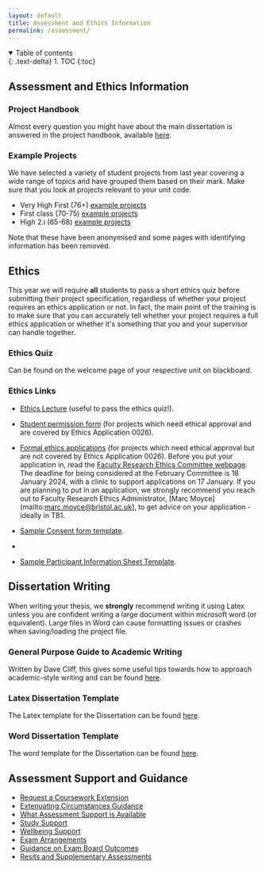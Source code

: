 ```yaml
---
layout: default
title: Assessment and Ethics Information
permalink: /assessment/
---
```


<details open markdown="block">
<summary>
Table of contents
</summary>
{: .text-delta}
1. TOC
{:toc}
</details>

## Assessment and Ethics Information

### Project Handbook

Almost every question you might have about the main dissertation is answered in
the project handbook, available [here](/handbook).

### Example Projects

We have selected a variety of student projects from last year covering a wide range of topics and have grouped them based on their mark. Make sure that you look at projects relevant to your unit code:

* Very High First (76+) [example projects](https://uob.sharepoint.com/:f:/t/grp-cs-individual-projects-20232024/EtdmgghOx4ZLnQI_2RECzNYBxsSLESlMHcmMC71PqlG-nw?e=wucY3f)
* First class (70-75) [example projects](https://uob.sharepoint.com/:f:/t/grp-cs-individual-projects-20232024/EkCMg6RcgFVKrfmgSw8LYFEBQpVJpd1ZKTTwvtpxgorjJw?e=S8WYSZ)
* High 2.i (65-68) [example projects](https://uob.sharepoint.com/:f:/t/grp-cs-individual-projects-20232024/En3PgXfjzqVBuqv70JxezgcBzKBdCEXgVazcQwOhK8ikGA?e=QkWNij)

Note that these have been anonymised and some pages with identifying information has been removed.


## Ethics

This year we will require **all** students to pass a short ethics quiz before
submitting their project specification, regardless of whether your project
requires an ethics application or not. In fact, the main point of the training 
is to make sure that you can accurately tell whether your project requires a full ethics
application or whether it's something that you and your supervisor can handle together.

### Ethics Quiz

Can be found on the welcome page of your respective unit on blackboard.

### Ethics Links

* [Ethics Lecture](https://uob-my.sharepoint.com/:v:/g/personal/mw1760_bristol_ac_uk/EWWRhVq2SEVCpMz8B0Dna0IBdtjxdtG7zP0CKzpobZ3ALQ?e=wE4ED1) (useful to pass the ethics quiz!).

* [Student permission form](https://uob.sharepoint.com/:w:/r/teams/grp-cs-individual-projects-20232024/Class%20Materials/Student%20permission%20form.docx?d=w11808599cb264552aefb0e8301b12286&csf=1&web=1&e=tzCM0e) (for projects which need ethical approval and are
  covered by Ethics Application 0026).
  
* [Formal ethics applications](https://orems.bristol.ac.uk/ActivityForm/Index) (for projects which need ethical approval but are not
  covered by Ethics Application 0026).  Before you put your application in, read the [Faculty Research Ethics Committee webpage](https://uob.sharepoint.com/sites/engineering/SitePages/research-ethics-committee.aspx).  The deadline for being considered at the February Committee is 18 January 2024, with a clinic to support applications on 17 January.  If you are planning to put in an application, we strongly recommend you reach out to Faculty Research Ethics Administrator, [Marc Moyce](mailto:marc.moyce@bristol.ac.uk], to get advice on your application - ideally in TB1.
  
* [Sample Consent form template](https://uob.sharepoint.com/:w:/r/teams/grp-cs-individual-projects-20232024/Class%20Materials/Consent%20form%20template.docx?d=w96be1235d3714a069cab90d38c594ff9&csf=1&web=1&e=4BPSEX).
* 
* [Sample Participant Information Sheet Template](https://uob.sharepoint.com/:w:/r/teams/grp-cs-individual-projects-20232024/Class%20Materials/Participant%20Information%20Sheet%20template.docx?d=wfb5a04293a314793a9db8c18d04dc74c&csf=1&web=1&e=YZpXwI).

## Dissertation Writing

When writing your thesis, we **strongly** recommend writing it using Latex
unless you are confident writing a large document within microsoft word (or
equivalent). Large files in Word can cause formatting issues or crashes when
saving/loading the project file.

### General Purpose Guide to Academic Writing

Written by Dave Cliff, this gives some useful tips towards how to approach
academic-style writing and can be found [here](https://uob.sharepoint.com/:b:/r/teams/grp-cs-individual-projects-20232024/Class%20Materials/TipsOnWriting.pdf?csf=1&web=1&e=eg9oHo).

### Latex Dissertation Template

The Latex template for the Dissertation can be found [here](https://uob.sharepoint.com/:u:/r/teams/grp-cs-individual-projects-20232024/Class%20Materials/ThesisTemplate.zip?csf=1&web=1&e=iSzVPx).

### Word Dissertation Template

The word template for the Dissertation can be found [here](https://uob.sharepoint.com/:w:/r/teams/grp-cs-individual-projects-20232024/Class%20Materials/ThesisTemplate.docx?d=w25687d823b8148f2b9e8e7892ac2e6ce&csf=1&web=1&e=hGBZe9).


## Assessment Support and Guidance

* [Request a Coursework Extension](https://www.bristol.ac.uk/students/support/academic-advice/assessment-support/request-a-coursework-extension/)
* [Extenuating Circumstances Guidance](https://www.bristol.ac.uk/students/support/academic-advice/assessment-support/extenuating-circumstances/)
* [What Assessment Support is Available](https://www.bristol.ac.uk/students/support/academic-advice/assessment-support/)
* [Study Support](https://www.bristol.ac.uk/students/your-studies/study-support/)
* [Wellbeing Support](https://www.bristol.ac.uk/students/support/wellbeing/)
* [Exam Arrangements](http://www.bristol.ac.uk/directory/exams/)
* [Guidance on Exam Board Outcomes](https://www.bristol.ac.uk/students/support/academic-advice/outcomes/)
* [Resits and Supplementary Assessments](https://www.bristol.ac.uk/students/support/academic-advice/outcomes/resits/)

